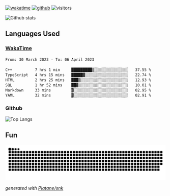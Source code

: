[![wakatime](https://wakatime.com/badge/user/82c377cd-a54c-404c-b7df-177b313ca539.svg)](https://wakatime.com/@82c377cd-a54c-404c-b7df-177b313ca539)
[![github](https://img.shields.io/github/followers/xinthose?logo=github&style=plastic)](https://github.com/alanhamlett?tab=followers)
![visitors](https://visitor-badge.glitch.me/badge?page_id=xinthose&left_color=green&right_color=red)

![Github stats](https://github-readme-stats.vercel.app/api?username=xinthose&show_icons=true&theme=radical&count_private=true)

## Languages Used

### [WakaTime](https://wakatime.com/)
<!--START_SECTION:waka-->

```text
From: 30 March 2023 - To: 06 April 2023

C++          7 hrs 1 min     █████████▒░░░░░░░░░░░░░░░   37.55 %
TypeScript   4 hrs 15 mins   █████▓░░░░░░░░░░░░░░░░░░░   22.74 %
HTML         2 hrs 25 mins   ███▒░░░░░░░░░░░░░░░░░░░░░   12.93 %
SQL          1 hr 52 mins    ██▓░░░░░░░░░░░░░░░░░░░░░░   10.01 %
Markdown     33 mins         ▓░░░░░░░░░░░░░░░░░░░░░░░░   02.95 %
YAML         32 mins         ▓░░░░░░░░░░░░░░░░░░░░░░░░   02.91 %
```

<!--END_SECTION:waka-->

### Github

![Top Langs](https://github-readme-stats.vercel.app/api/top-langs/?username=xinthose)

## Fun
![github contribution grid snake animation](https://raw.githubusercontent.com/xinthose/xinthose/output/github-contribution-grid-snake.svg)

_generated with [Platane/snk](https://github.com/Platane/snk)_
